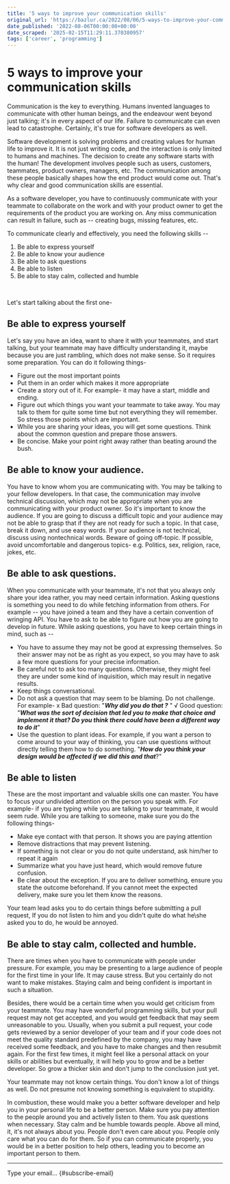 ```yaml
---
title: '5 ways to improve your communication skills'
original_url: 'https://bazlur.ca/2022/08/06/5-ways-to-improve-your-communication-skills/'
date_published: '2022-08-06T00:00:00+00:00'
date_scraped: '2025-02-15T11:29:11.370380957'
tags: ['career', 'programming']
---
```


5 ways to improve your communication skills
===========================================

Communication is the key to everything. Humans invented languages to communicate with other human beings, and the endeavour went beyond just talking; it's in every aspect of our life. Failure to communicate can even lead to catastrophe. Certainly, it's true for software developers as well.

Software development is solving problems and creating values for human life to improve it. It is not just writing code, and the interaction is only limited to humans and machines. The decision to create any software starts with the human! The development involves people such as users, customers, teammates, product owners, managers, etc. The communication among these people basically shapes how the end product would come out. That's why clear and good communication skills are essential.

As a software developer, you have to continuously communicate with your teammate to collaborate on the work and with your product owner to get the requirements of the product you are working on. Any miss communication can result in failure, such as -- creating bugs, missing features, etc.

To communicate clearly and effectively, you need the following skills --

1. Be able to express yourself
2. Be able to know your audience
3. Be able to ask questions
4. Be able to listen
5. Be able to stay calm, collected and humble

<br />

Let's start talking about the first one-

**Be able to express yourself**
-------------------------------

Let's say you have an idea, want to share it with your teammates, and start talking, but your teammate may have difficulty understanding it, maybe because you are just rambling, which does not make sense. So it requires some preparation. You can do it following things-

* Figure out the most important points
* Put them in an order which makes it more appropriate
* Create a story out of it. For example- it may have a start, middle and ending.
* Figure out which things you want your teammate to take away. You may talk to them for quite some time but not everything they will remember. So stress those points which are important.
* While you are sharing your ideas, you will get some questions. Think about the common question and prepare those answers.
* Be concise. Make your point right away rather than beating around the bush.

**Be able to know your audience.**
----------------------------------

You have to know whom you are communicating with. You may be talking to your fellow developers. In that case, the communication may involve technical discussion, which may not be appropriate when you are communicating with your product owner. So it's important to know the audience. If you are going to discuss a difficult topic and your audience may not be able to grasp that if they are not ready for such a topic. In that case, break it down, and use easy words. If your audience is not technical, discuss using nontechnical words. Beware of going off-topic. If possible, avoid uncomfortable and dangerous topics- e.g. Politics, sex, religion, race, jokes, etc.

**Be able to ask questions.**
-----------------------------

When you communicate with your teammate, it's not that you always only share your idea rather, you may need certain information. Asking questions is something you need to do while fetching information from others. For example -- you have joined a team and they have a certain convention of wringing API. You have to ask to be able to figure out how you are going to develop in future. While asking questions, you have to keep certain things in mind, such as --

* You have to assume they may not be good at expressing themselves. So their answer may not be as right as you expect, so you may have to ask a few more questions for your precise information.
* Be careful not to ask too many questions. Otherwise, they might feel they are under some kind of inquisition, which may result in negative results.
* Keep things conversational.
* Do not ask a question that may seem to be blaming. Do not challenge. For example- x Bad question: "***Why did you do that ?*** " √ Good question: "***What was the sort of decision that led you to make that choice and implement it that? Do you think there could have been a different way to do it***"
* Use the question to plant ideas. For example, if you want a person to come around to your way of thinking, you can use questions without directly telling them how to do something. "***How do you think your design would be affected if we did this and that***?"

**Be able to listen**
---------------------

These are the most important and valuable skills one can master. You have to focus your undivided attention on the person you speak with. For example- if you are typing while you are talking to your teammate, it would seem rude. While you are talking to someone, make sure you do the following things-

* Make eye contact with that person. It shows you are paying attention
* Remove distractions that may prevent listening.
* If something is not clear or you do not quite understand, ask him/her to repeat it again
* Summarize what you have just heard, which would remove future confusion.
* Be clear about the exception. If you are to deliver something, ensure you state the outcome beforehand. If you cannot meet the expected delivery, make sure you let them know the reasons.

Your team lead asks you to do certain things before submitting a pull request, If you do not listen to him and you didn't quite do what he\\she asked you to do, he would be annoyed.

**Be able to stay calm, collected and humble.**
-----------------------------------------------

There are times when you have to communicate with people under pressure. For example, you may be presenting to a large audience of people for the first time in your life. It may cause stress. But you certainly do not want to make mistakes. Staying calm and being confident is important in such a situation.

Besides, there would be a certain time when you would get criticism from your teammate. You may have wonderful programming skills, but your pull request may not get accepted, and you would get feedback that may seem unreasonable to you. Usually, when you submit a pull request, your code gets reviewed by a senior developer of your team and if your code does not meet the quality standard predefined by the company, you may have received some feedback, and you have to make changes and then resubmit again. For the first few times, it might feel like a personal attack on your skills or abilities but eventually, it will help you to grow and be a better developer. So grow a thicker skin and don't jump to the conclusion just yet.

Your teammate may not know certain things. You don't know a lot of things as well. Do not presume not knowing something is equivalent to stupidity.

In combustion, these would make you a better software developer and help you in your personal life to be a better person. Make sure you pay attention to the people around you and actively listen to them. You ask questions when necessary. Stay calm and be humble towards people. Above all mind, it, it's not always about you. People don't even care about you. People only care what you can do for them. So if you can communicate properly, you would be in a better position to help others, leading you to become an important person to them.  

*** ** * ** ***

Type your email... {#subscribe-email}
